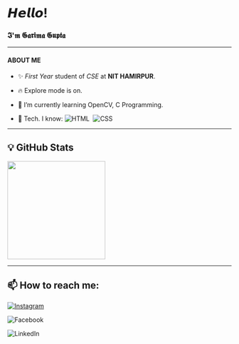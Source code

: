 # 𝙃𝙚𝙡𝙡𝙤!

### 𝕴'𝖒 𝕲𝖆𝖗𝖎𝖒𝖆 𝕲𝖚𝖕𝖙𝖆<hr>
#### ABOUT ME

- :sparkles:  _First Year_ student of _CSE_ at **NIT HAMIRPUR**. 

- :fire: Explore mode is on.

- 🌱 I’m currently learning OpenCV, C Programming.

- 💬 Tech. I know: ![HTML](https://img.shields.io/badge/html5%20-%23E34F26.svg?&style=for-the-badge&logo=html5&logoColor=white)&nbsp;
                   ![CSS](https://img.shields.io/badge/css3%20-%231572B6.svg?&style=for-the-badge&logo=css3&logoColor=white)&nbsp;
<hr>

## :bulb: GitHub Stats

 <a href="https://github.com/garima010303">
  <img height="220em" src="https://github-readme-stats.vercel.app/api?username=garima010303&theme=dracula&include_all_commits=true&count_private=true&show_icons=true" />
</a>

 <hr>
 
 ## 📫 How to reach me:

<a href="https://www.instagram.com/garima._.gupta/"><img alt="Instagram" src="https://img.shields.io/badge/Instagram-D14836?style=for-the-badge&logo=instagram&logoColor=white" /></a>

<a rel="https://www.facebook.com/profile.php?id=100037254421548" target="_blank" ><img alt="Facebook" src="https://img.shields.io/badge/facebook%20-%230077B5.svg?&style=for-the-badge&logo=facebook&logoColor=white"/></a>

<a rel="https://www.linkedin.com/in/garima-gupta-8a5908205/" target="_blank" ><img alt="LinkedIn" src="https://img.shields.io/badge/linkedin%20-%230070B5.svg?&style=for-the-badge&logo=linkedin&logoColor=white"/></a>


